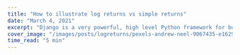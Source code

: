 ```yaml
---
title: "How to illustrate log returns vs simple returns"
date: "March 4, 2021"
excerpt: "Django is a very powerful, high level Python framework for building web applications"
cover_image: "/images/posts/logreturns/pexels-andrew-neel-9067435-e1629301269244.jpg"
time_read: "5 min"
---
```

